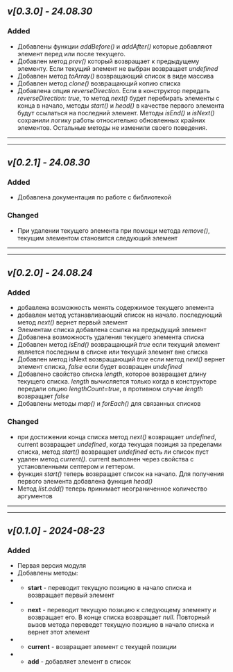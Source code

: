 ## ***v[0.3.0] - 24.08.30***

### Added
- Добавлены функции *addBefore()* и *addAfter()* которые добавляют элемент перед или после текущего.
- Добавлен метод *prev()* который возвращает к предыдущему элементу. Если текущий элемент не выбран возвращает *undefined*
- Добавлен метод *toArray()* возвращающий список в виде массива
- Добавлен метод *clone()* возвращающий копию списка
- Добавлена опция *reverseDirection*. Если в конструктор передать *reverseDirection: true*, то метод *next()* будет перебирать элементы с конца в начало, методы *start()* и *head()* в качестве первого элемента будут ссылаться на последний элемент. Методы *isEnd()* и *isNext()* сохранили логику работы относительно обновленных крайних элементов. Остальные методы не изменили своего поведения.

___
___


## ***v[0.2.1] - 24.08.30***

### Added
- Добавлена документация по работе с библиотекой
  
### Changed
- При удалении текущего элемента при помощи метода *remove()*, текущим элементом становится следующий элемент

___
___


## ***v[0.2.0] - 24.08.24***

### Added
- добавлена возможность менять содержимое текущего элемента
- добавлен метод устанавливающий список на начало. последующий метод *next()* вернет первый элемент
- Элементам списка добавлена ссылка на предыдущий элемент
- Добавлена возможность удаления текущего элемента списка
- Добавлен метод *isEnd()* возвращающий *true* если текущий элемент является последним в списке или текущий элемент вне списка
- Добавлен метод isNext возвращающий *true* если метод *next()* вернет элемент списка, *false* если будет возвращен *undefined*
- Добавлено свойство списка *length*, которое возвращает длину текущего списка. *length* вычисляется только когда в конструкторе передали опцию *lengthCount=true*, в противном случае *length* возвращает *false*
- Добавлены методы *map()* и *forEach()* для связанных списков

### Changed
- при достижении конца списка метод *next()* возвращает *undefined*, current возвращает *undefined*, когда текущая позиция за пределами списка, метод *start()* возвращает *undefined* есть ли список пуст
- удален метод *current()*. current выполнен через свойства с установленными септером и геттером.
- функция *start()* теперь возвращает список на начало. Для получения первого элемента добавлена функция *head()*
- Метод *list.add()* теперь принимает неограниченное количество аргументов

___
___


## ***v[0.1.0] - 2024-08-23***

### Added
- Первая версия модуля
- Добавлены методы:
- - **start** - переводит текущую позицию в начало списка и возвращает первый элемент
- - **next** - переводит текущую позицию к следующему элементу и возвращает его. В конце списка возвращает *null*. Повторный вызов метода переведет текущую позицию в начало списка и вернет этот элемент
- - **current** - возвращает элемент с текущей позиции
- - **add** - добавляет элемент в список